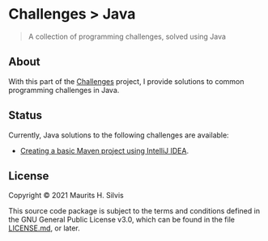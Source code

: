 # Challenges > Java

> A collection of programming challenges, solved using Java

## About

With this part of the [Challenges](https://github.com/mauritssilvis/challenges) project, I provide solutions to common programming challenges in Java.

## Status

Currently, Java solutions to the following challenges are available:

* [Creating a basic Maven project using IntelliJ IDEA](basic_maven_project_intellij_idea).

## License

Copyright © 2021 Maurits H. Silvis

This source code package is subject to the terms and conditions defined in the GNU General Public License v3.0, which can be found in the file [LICENSE.md](../LICENSE.md), or later.
